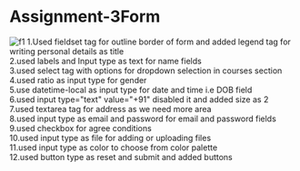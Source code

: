 # Assignment-3Form
![f1](https://github.com/yadnika10/Assignment-3Form/assets/122971264/b0790b25-f068-4600-b6c1-78270425fc75)
1.Used fieldset tag for outline border of form and added legend tag for writing personal details as title<br>
2.used labels and Input type as text for name fields<br>
3.used select tag with options for dropdown selection in courses section<br>
4.used ratio as input type for gender<br>
5.use datetime-local as input type for date and time i.e DOB field<br>
6.used input type="text" value="+91" disabled it and added size as 2<br>
7.used textarea tag for address as we need more area<br>
8.used input type as email and password for email and password fields<br>
9.used checkbox for agree conditions<br>
10.used input type as file for adding or uploading files<br>
11.used input type as color to choose from color palette<br>
12.used button type as reset and submit and added buttons<br>


